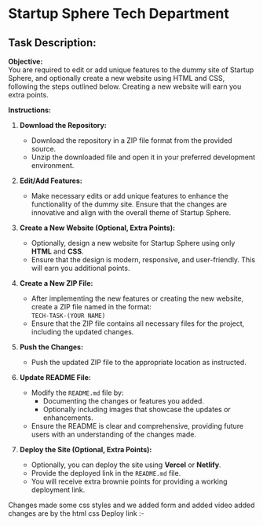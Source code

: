 # **Startup Sphere Tech Department**

## Task Description:

**Objective:**  
You are required to edit or add unique features to the dummy site of Startup Sphere, and optionally create a new website using HTML and CSS, following the steps outlined below. Creating a new website will earn you extra points.

**Instructions:**

1. **Download the Repository:**
   - Download the repository in a ZIP file format from the provided source.
   - Unzip the downloaded file and open it in your preferred development environment.

2. **Edit/Add Features:**
   - Make necessary edits or add unique features to enhance the functionality of the dummy site. Ensure that the changes are innovative and align with the overall theme of Startup Sphere.

3. **Create a New Website (Optional, Extra Points):**
   - Optionally, design a new website for Startup Sphere using only **HTML** and **CSS**.
   - Ensure that the design is modern, responsive, and user-friendly. This will earn you additional points.

4. **Create a New ZIP File:**
   - After implementing the new features or creating the new website, create a ZIP file named in the format:  
     `TECH-TASK-(YOUR NAME)`
   - Ensure that the ZIP file contains all necessary files for the project, including the updated changes.

5. **Push the Changes:**
   - Push the updated ZIP file to the appropriate location as instructed.

6. **Update README File:**
   - Modify the `README.md` file by:
     - Documenting the changes or features you added.
     - Optionally including images that showcase the updates or enhancements.
   - Ensure the README is clear and comprehensive, providing future users with an understanding of the changes made.

7. **Deploy the Site (Optional, Extra Points):**
   - Optionally, you can deploy the site using **Vercel** or **Netlify**.
   - Provide the deployed link in the `README.md` file.
   - You will receive extra brownie points for providing a working deployment link.

Changes made some css styles and we added form and added video added changes are by the html css 
Deploy link :- 